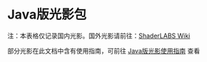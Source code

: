 # Java版光影包

注：本表格仅记录国内光影。国外光影请前往：[ShaderLABS Wiki](https://wiki.shaderlabs.org/wiki/Shaderpacks)

部分光影在此文档中含有使用指南，可前往 [Java版光影使用指南](../instructions/java_shaders/) 查看

<SubmitWork :work_type="'java_shader'" :label_name="'Java Shader'"></SubmitWork>

<WorkTable :work_type="'java_shader'"></WorkTable>
